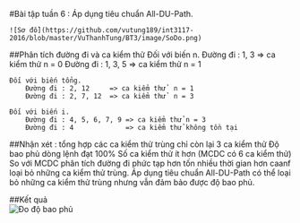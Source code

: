 #Bài tập tuần 6 : Áp dụng tiêu chuẩn All-DU-Path. 

	![Sơ đồ](https://github.com/vutung189/int3117-2016/blob/master/VuThanhTung/BT3/image/SoDo.png)
	
##Phân tích đường đi và ca kiểm thử
	Đối với biến n.
		Đường đi : 1, 3      => ca kiểm thử  n = 0
		Đường đi : 1, 3, 5   => ca kiểm thử  n = 1
	
	Đối với biến tổng.
		Đường đi : 2, 12     => ca kiểm thử  n = 1
		Đường đi : 2, 7, 12  => ca kiểm thử  n = 3
	
	Đối với biến i.
		Đường đi : 4, 5, 6, 7, 9 => ca kiểm thử n = 3
		Đường đi : 4             => ca kiểm thử không tồn tại
	
##Nhận xét : tổng hợp các ca kiểm thử trùng chỉ còn lại 3 ca kiểm thử
	Độ bao phủ dòng lệnh đạt 100%
	Số ca kiểm thử ít hơn (MCDC có 6 ca kiểm thử)
	So với MCDC phân tích đường đi phức tạp hơn tốn nhiều thời gian hơn caanf loại bỏ những ca kiểm thử trùng.
	Áp dụng tiêu chuẩn All-DU-Path có thể loại bỏ những ca kiểm thử trùng nhưng vẫn đảm bảo được độ bao phủ.
	
##Kết quả	
	![Đo độ bao phủ](https://github.com/vutung189/int3117-2016/blob/master/VuThanhTung/BT3/image/DoBaoPhu.png)
